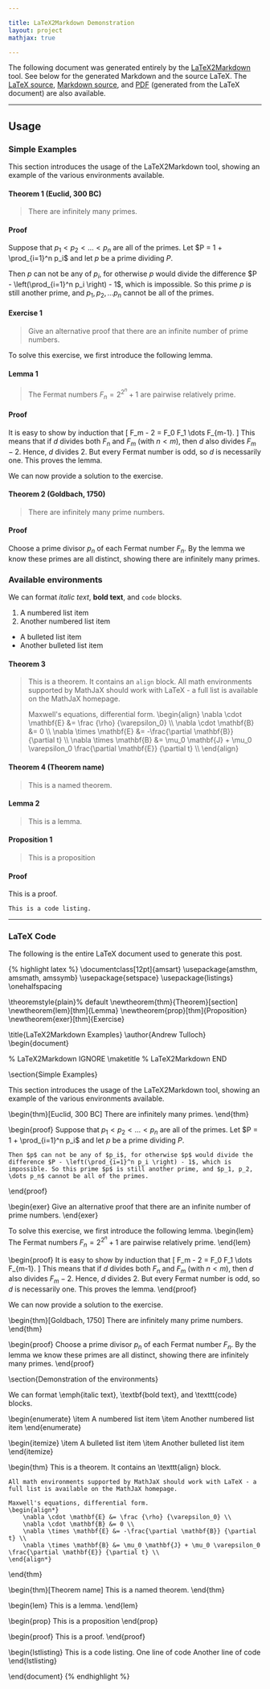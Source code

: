 ```yaml
---

title: LaTeX2Markdown Demonstration
layout: project
mathjax: true

---
```


The following document was generated entirely by the [LaTeX2Markdown][lt2md] tool.  See below for the generated Markdown and the source LaTeX.  The [LaTeX source][ex-tex], [Markdown source][ex-md], and [PDF][ex-pdf] (generated from the LaTeX document) are also available. 

[lt2md]: https://github.com/ajtulloch/LaTeX2Markdown
[ex-md]: files/converted_latex_sample.md
[ex-tex]: files/latex_sample.tex
[ex-pdf]: files/latex_sample.pdf

<hr>

##  Usage


###  Simple Examples


This section introduces the usage of the LaTeX2Markdown tool, showing an example of the various environments available.  

#### Theorem 1 (Euclid, 300 BC)

> There are infinitely many primes.


#### Proof

Suppose that $p_1 < p_2 < \dots < p_n$ are all of the primes. Let $P = 1 + \prod_{i=1}^n p_i$ and let $p$ be a prime dividing $P$.

Then $p$ can not be any of $p_i$, for otherwise $p$ would divide the difference $P - \left(\prod_{i=1}^n p_i \right) - 1$, which is impossible. So this prime $p$ is still another prime, and $p_1, p_2, \dots p_n$ cannot be all of the primes.


#### Exercise 1

> Give an alternative proof that there are an infinite number of prime numbers.


To solve this exercise, we first introduce the following lemma.
#### Lemma 1

> The Fermat numbers $F_n = 2^{2^{n}} + 1$ are pairwise relatively prime.


#### Proof

It is easy to show by induction that
\[ F_m - 2 = F_0 F_1 \dots F_{m-1}. \]
This means that if $d$ divides both $F_n$ and $F_m$ (with $n < m$), then $d$ also divides $F_m - 2$.  Hence, $d$ divides 2.  But every Fermat number is odd, so $d$ is necessarily one.  This proves the lemma.


We can now provide a solution to the exercise.

#### Theorem 2 (Goldbach, 1750)

> There are infinitely many prime numbers.


#### Proof

Choose a prime divisor $p_n$ of each Fermat number $F_n$.  By the lemma we know these primes are all distinct, showing there are infinitely many primes.


###  Available environments


We can format *italic text*, **bold text**, and `code` blocks.



1.  A numbered list item
1.  Another numbered list item




*  A bulleted list item
*  Another bulleted list item


#### Theorem 3

> This is a theorem.  It contains an `align` block.  All math environments supported by MathJaX should work with LaTeX - a full list is available on the MathJaX homepage.
> 
> Maxwell's equations, differential form.
> \begin{align}
> \nabla \cdot \mathbf{E} &= \frac {\rho} {\varepsilon_0} \\\\
> \nabla \cdot \mathbf{B} &= 0 \\\\
> \nabla \times \mathbf{E} &= -\frac{\partial \mathbf{B}} {\partial t} \\\\
> \nabla \times \mathbf{B} &= \mu_0 \mathbf{J} + \mu_0 \varepsilon_0 \frac{\partial \mathbf{E}} {\partial t} \\\\
> \end{align}


#### Theorem 4 (Theorem name)

> This is a named theorem.


#### Lemma 2

> This is a lemma.


#### Proposition 1

> This is a proposition


#### Proof

This is a proof.




    This is a code listing.
<hr>

### LaTeX Code

The following is the entire LaTeX document used to generate this post.

{% highlight latex %}
\documentclass[12pt]{amsart}
\usepackage{amsthm, amsmath, amssymb}
\usepackage{setspace}
\usepackage{listings}
\onehalfspacing                 

\theoremstyle{plain}% default 
\newtheorem{thm}{Theorem}[section] 
\newtheorem{lem}[thm]{Lemma} 
\newtheorem{prop}[thm]{Proposition} 
\newtheorem{exer}[thm]{Exercise} 

\title{LaTeX2Markdown Examples}
\author{Andrew Tulloch}
\begin{document}

% LaTeX2Markdown IGNORE
\maketitle
% LaTeX2Markdown END

\section{Simple Examples}

This section introduces the usage of the LaTeX2Markdown tool, showing an example of the various environments available.  

\begin{thm}[Euclid, 300 BC]
    There are infinitely many primes.
\end{thm}

\begin{proof}
    Suppose that $p_1 < p_2 < \dots < p_n$ are all of the primes. Let $P = 1 + \prod_{i=1}^n p_i$ and let $p$ be a prime dividing $P$.
    
    Then $p$ can not be any of $p_i$, for otherwise $p$ would divide the difference $P - \left(\prod_{i=1}^n p_i \right) - 1$, which is impossible. So this prime $p$ is still another prime, and $p_1, p_2, \dots p_n$ cannot be all of the primes.
\end{proof}

\begin{exer}
    Give an alternative proof that there are an infinite number of prime numbers.
\end{exer}

To solve this exercise, we first introduce the following lemma.
\begin{lem}
    The Fermat numbers $F_n = 2^{2^{n}} + 1$ are pairwise relatively prime.
\end{lem}

\begin{proof}
    It is easy to show by induction that 
    \[ F_m - 2 = F_0 F_1 \dots F_{m-1}. \]
    This means that if $d$ divides both $F_n$ and $F_m$ (with $n < m$), then $d$ also divides $F_m - 2$.  Hence, $d$ divides 2.  But every Fermat number is odd, so $d$ is necessarily one.  This proves the lemma.
\end{proof}

We can now provide a solution to the exercise.

\begin{thm}[Goldbach, 1750]
    There are infinitely many prime numbers.
\end{thm}

\begin{proof}
    Choose a prime divisor $p_n$ of each Fermat number $F_n$.  By the lemma we know these primes are all distinct, showing there are infinitely many primes.
\end{proof}

\section{Demonstration of the environments}

We can format \emph{italic text}, \textbf{bold text}, and \texttt{code} blocks.

\begin{enumerate}
    \item A numbered list item
    \item Another numbered list item
\end{enumerate}

\begin{itemize}
    \item A bulleted list item
    \item Another bulleted list item
\end{itemize}

\begin{thm}
    This is a theorem.  It contains an \texttt{align} block.  
    
    All math environments supported by MathJaX should work with LaTeX - a full list is available on the MathJaX homepage.
    
    Maxwell's equations, differential form.
    \begin{align*}
        \nabla \cdot \mathbf{E} &= \frac {\rho} {\varepsilon_0} \\
        \nabla \cdot \mathbf{B} &= 0 \\
        \nabla \times \mathbf{E} &= -\frac{\partial \mathbf{B}} {\partial t} \\
        \nabla \times \mathbf{B} &= \mu_0 \mathbf{J} + \mu_0 \varepsilon_0 \frac{\partial \mathbf{E}} {\partial t} \\
    \end{align*}
\end{thm}

\begin{thm}[Theorem name]
    This is a named theorem.
\end{thm}

\begin{lem}
    This is a lemma.
\end{lem}

\begin{prop}
    This is a proposition
\end{prop}

\begin{proof}
    This is a proof.
\end{proof}

\begin{lstlisting}
This is a code listing.
One line of code
Another line of code
\end{lstlisting}

\end{document}
{% endhighlight %}



